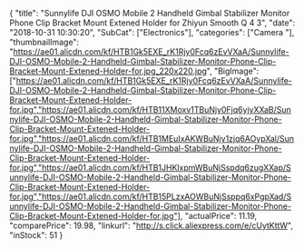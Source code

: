 {
	"title": "Sunnylife DJI OSMO Mobile 2 Handheld Gimbal Stabilizer Monitor Phone Clip Bracket Mount Extened Holder for Zhiyun Smooth Q 4 3",
	"date": "2018-10-31 10:30:20",
	"SubCat": ["Electronics"],
	"categories": ["Camera "],
	"thumbnailImage": "https://ae01.alicdn.com/kf/HTB1Gk5EXE_rK1Rjy0Fcq6zEvVXaA/Sunnylife-DJI-OSMO-Mobile-2-Handheld-Gimbal-Stabilizer-Monitor-Phone-Clip-Bracket-Mount-Extened-Holder-for.jpg_220x220.jpg",
	"BigImage": ["https://ae01.alicdn.com/kf/HTB1Gk5EXE_rK1Rjy0Fcq6zEvVXaA/Sunnylife-DJI-OSMO-Mobile-2-Handheld-Gimbal-Stabilizer-Monitor-Phone-Clip-Bracket-Mount-Extened-Holder-for.jpg","https://ae01.alicdn.com/kf/HTB11XMoxv1TBuNjy0Fjq6yjyXXaB/Sunnylife-DJI-OSMO-Mobile-2-Handheld-Gimbal-Stabilizer-Monitor-Phone-Clip-Bracket-Mount-Extened-Holder-for.jpg","https://ae01.alicdn.com/kf/HTB1MEuIxAKWBuNjy1zjq6AOypXal/Sunnylife-DJI-OSMO-Mobile-2-Handheld-Gimbal-Stabilizer-Monitor-Phone-Clip-Bracket-Mount-Extened-Holder-for.jpg","https://ae01.alicdn.com/kf/HTB1JHKlxpmWBuNjSspdq6zugXXap/Sunnylife-DJI-OSMO-Mobile-2-Handheld-Gimbal-Stabilizer-Monitor-Phone-Clip-Bracket-Mount-Extened-Holder-for.jpg","https://ae01.alicdn.com/kf/HTB15PLzxAOWBuNjSsppq6xPgpXad/Sunnylife-DJI-OSMO-Mobile-2-Handheld-Gimbal-Stabilizer-Monitor-Phone-Clip-Bracket-Mount-Extened-Holder-for.jpg"],
	"actualPrice": 11.19,
	"comparePrice": 19.98,
	"linkurl": "http://s.click.aliexpress.com/e/cUytKttW",
	"inStock": 51
}
